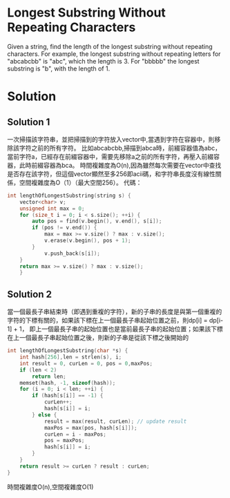 # Longest Substring Without Repeating Characters
Given a string, find the length of the longest substring without repeating characters.
For example, the longest substring without repeating letters for "abcabcbb" is "abc", which the length is 3.
For "bbbbb" the longest substring is "b", with the length of 1.
# Solution

## Solution 1
一次掃描該字符串，並把掃描到的字符放入vector中,當遇到字符在容器中，則移除該字符之前的所有字符。
比如abcabcbb,掃描到abca時，前綴容器值為abc，當前字符a，已經存在前綴容器中，需要先移除a之前的所有字符，再壓入前綴容器，此時前綴容器為bca。
時間複雜度為O(n),因為雖然每次需要在vector中查找是否存在該字符，但這個vector顯然至多256即acii碼，和字符串長度沒有線性關係，空間複雜度為O（1）（最大空間256）。
代碼：
```c
int lengthOfLongestSubstring(string s) {
	vector<char> v;
	unsigned int max = 0;
	for (size_t i = 0; i < s.size(); ++i) {
		auto pos = find(v.begin(), v.end(), s[i]);
		if (pos != v.end()) {
			max = max >= v.size() ? max : v.size();
			v.erase(v.begin(), pos + 1);
		}
			v.push_back(s[i]);
	}
	return max >= v.size() ? max : v.size();
    }
```

## Solution 2

當一個最長子串結束時（即遇到重複的字符），新的子串的長度是與第一個重複的字符的下標有關的，如果該下標在上一個最長子串起始位置之前，則dp[i] = dp[i-1] + 1，
即上一個最長子串的起始位置也是當前最長子串的起始位置；如果該下標在上一個最長子串起始位置之後，則新的子串是從該下標之後開始的
```c
int lengthOfLongestSubstring(char *s) {
	int hash[256],len = strlen(s), i;
	int result = 0, curLen = 0, pos = 0,maxPos;
	if (len < 2)
		return len;
	memset(hash, -1, sizeof(hash));
	for (i = 0; i < len; ++i) {
		if (hash[s[i]] == -1) {
			curLen++;
			hash[s[i]] = i;
		} else {
			result = max(result, curLen); // update result
			maxPos = max(pos, hash[s[i]]);
			curLen = i - maxPos;
			pos = maxPos;
			hash[s[i]] = i;
		}
	}
	return result >= curLen ? result : curLen;
}
```

時間複雜度O(n),空間複雜度O(1)
